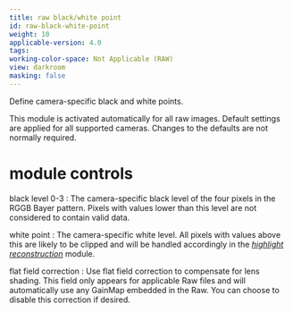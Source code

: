 ```yaml
---
title: raw black/white point
id: raw-black-white-point
weight: 10
applicable-version: 4.0
tags: 
working-color-space: Not Applicable (RAW) 
view: darkroom
masking: false
---
```


Define camera-specific black and white points. 

This module is activated automatically for all raw images. Default settings are applied for all supported cameras. Changes to the defaults are not normally required.

# module controls

black level 0-3
: The camera-specific black level of the four pixels in the RGGB Bayer pattern. Pixels with values lower than this level are not considered to contain valid data.

white point
: The camera-specific white level. All pixels with values above this are likely to be clipped and will be handled accordingly in the [_highlight reconstruction_](./highlight-reconstruction.md) module.

flat field correction
: Use flat field correction to compensate for lens shading. This field only appears for applicable Raw files and will automatically use any GainMap embedded in the Raw. You can choose to disable this correction if desired.
